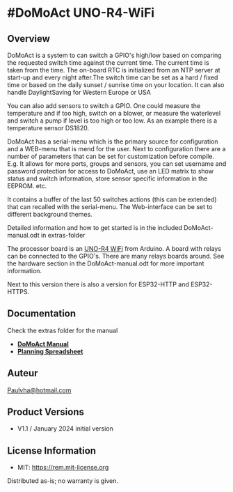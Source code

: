 #DoMoAct UNO-R4-WiFi
===========================================================

## Overview
DoMoAct is a system to can switch a GPIO's high/low based on comparing the requested switch time against the current time. The current time is taken from the time. The on-board RTC is initialized from an NTP server at start-up and every night after.The switch time can be set as a hard / fixed time or based on the daily sunset / sunrise time on your location. It can also handle DaylightSaving for Western Europe or USA<br>

You can also add sensors to switch a GPIO. One could measure the temperature and if too high, switch on a blower, or measure the waterlevel and switch a pump if level is too high or too low. As an example there is a temperature sensor DS1820.<br>

DoMoAct has a serial-menu which is the primary source for configuration and a WEB-menu that is mend for the user. Next to configuration there are a number of parameters that can be set for customization before compile. E.g. It allows for  more ports, groups and sensors, you can set username and password protection for access to DoMoAct, use an LED matrix to show status and switch information, store sensor specific information in the EEPROM. etc.

It contains a buffer of the last 50 switches actions (this can be extended) that can recalled with the serial-menu. The Web-interface can be set to different background themes.

Detailed information and how to get started is in the included DoMoAct-manual.odt in extras-folder <br>

The processor board is an [UNO-R4 WiFi](https://store.arduino.cc/products/uno-r4-wifi) from Arduino. A board with relays can be connected to the GPIO's. There are many relays boards around.
See the hardware section in the DoMoAct-manual.odt for more important information.<br>

Next to this version there is also a version for ESP32-HTTP and ESP32-HTTPS.

## Documentation
Check the extras folder for the manual
* **[DoMoAct Manual](./extras/DomoAct-manual.odt)**
* **[Planning Spreadsheet](./extras/DoMoAct_form.xls)**

## Auteur
Paulvha@hotmail.com

## Product Versions
* V1.1 / January 2024 initial version


## License Information
* MIT: https://rem.mit-license.org

Distributed as-is; no warranty is given.

